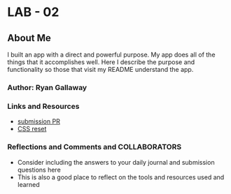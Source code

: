 # LAB - 02

## About Me

I built an app with a direct and powerful purpose. My app does all of the things that it accomplishes well. Here  I describe the purpose and functionality so those that visit my README understand the app.

### Author: Ryan Gallaway

### Links and Resources
* [submission PR](http://xyz.com)
* [CSS reset](https://meyerweb.com/eric/tools/css/reset/)

### Reflections and Comments and COLLABORATORS
* Consider including the answers to your daily journal and submission questions here
* This is also a good place to reflect on the tools and resources used and learned